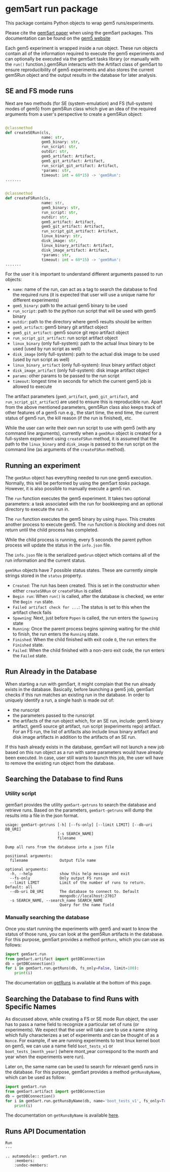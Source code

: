 # gem5art run package

This package contains Python objects to wrap gem5 runs/experiments.

Please cite the [gem5art paper](https://arch.cs.ucdavis.edu/papers/2021-3-28-gem5art) when using the gem5art packages.
This documentation can be found on the [gem5 website](http://www.gem5.org/documentation/gem5art/)

Each gem5 experiment is wrapped inside a run object.
These run objects contain all of the information required to execute the gem5 experiments and can optionally be executed via the gem5art tasks library (or manually with the `run()` function.).gem5Run interacts with the Artifact class of gem5art to ensure reproducibility of gem5 experiments and also stores the current gem5Run object and the output results in the database for later analysis.

## SE and FS mode runs

Next are two methods (for SE (system-emulation) and FS (full-system) modes of gem5) from gem5Run class which give an idea of the required arguments from a user's perspective to create a gem5Run object:

```python

@classmethod
def createSERun(cls,
                name: str,
                gem5_binary: str,
                run_script: str,
                outdir: str,
                gem5_artifact: Artifact,
                gem5_git_artifact: Artifact,
                run_script_git_artifact: Artifact,
                *params: str,
                timeout: int = 60*15) -> 'gem5Run':
.......


@classmethod
def createFSRun(cls,
                name: str,
                gem5_binary: str,
                run_script: str,
                outdir: str,
                gem5_artifact: Artifact,
                gem5_git_artifact: Artifact,
                run_script_git_artifact: Artifact,
                linux_binary: str,
                disk_image: str,
                linux_binary_artifact: Artifact,
                disk_image_artifact: Artifact,
                *params: str,
                timeout: int = 60*15) -> 'gem5Run':
.......

```

For the user it is important to understand different arguments passed to run objects:

- `name`: name of the run, can act as a tag to search the database to find the required runs (it is expected that user will use a unique name for different experiments)
- `gem5_binary`: path to the actual gem5 binary to be used
- `run_script`: path to the python run script that will be used with gem5 binary
- `outdir`: path to the directory where gem5 results should be written
- `gem5_artifact`: gem5 binary git artifact object
- `gem5_git_artifact`: gem5 source git repo artifact object
- `run_script_git_artifact`: run script artifact object
- `linux_binary` (only full-system): path to the actual linux binary to be used (used by run script as well)
- `disk_image` (only full-system): path to the actual disk image to be used (used by run script as well)
- `linux_binary_artifact` (only full-system): linux binary artifact object
- `disk_image_artifact` (only full-system): disk image artifact object
- `params`: other params to be passed to the run script
- `timeout`: longest time in seconds for which the current gem5 job is allowed to execute

The artifact parameters (`gem5_artifact`, `gem5_git_artifact`, and `run_script_git_artifact`) are used to ensure this is reproducible run.
Apart from the above mentioned parameters, gem5Run class also keeps track of other features of a gem5 run e.g., the start time, the end time, the current status of gem5 run, the kill reason (if the run is finished), etc.

While the user can write their own run script to use with gem5 (with any command line arguments), currently when a `gem5Run` object is created for a full-system experiment using `createFSRun` method, it is assumed that the path to the `linux_binary` and `disk_image` is passed to the run script on the command line (as arguments of the `createFSRun` method).

## Running an experiment

The `gem5Run` object has everything needed to run one gem5 execution.
Normally, this will be performed by using the gem5art *tasks* package.
However, it is also possible to manually execute a gem5 run.

The `run` function executes the gem5 experiment.
It takes two optional parameters: a task associated with the run for bookkeeping and an optional directory to execute the run in.

The `run` function executes the gem5 binary by using `Popen`.
This creates another process to execute gem5.
The `run` function is *blocking* and does not return until the child process has completed.

While the child process is running, every 5 seconds the parent python process will update the status in the `info.json` file.

The `info.json` file is the serialized `gem5run` object which contains all of the run information and the current status.

`gem5Run` objects have 7 possible status states.
These are currently simple strings stored in the `status` property.

- `Created`: The run has been created. This is set in the constructor when either `createSRRun` or `createFSRun` is called.
- `Begin run`: When `run()` is called, after the database is checked, we enter the `Begin run` state.
- `Failed artifact check for ...`: The status is set to this when the artifact check fails
- `Spawning`: Next, just before `Popen` is called, the run enters the `Spawning` state
- `Running`: Once the parent process begins spinning waiting for the child to finish, the run enters the `Running` state.
- `Finished`: When the child finished with exit code `0`, the run enters the `Finished` state.
- `Failed`: When the child finished with a non-zero exit code, the run enters the `Failed` state.

## Run Already in the Database

When starting a run with gem5art, it might complain that the run already exists in the database.
Basically, before launching a gem5 job, gem5art checks if this run matches an existing run in the database.
In order to uniquely identify a run, a single hash is made out of:

- the runscript
- the parameters passed to the runscript
- the artifacts of the run object which, for an SE run, include: gem5 binary artifact, gem5 source git artifact, run script (experiments repo) artifact. For an FS run, the list of artifacts also include linux binary artifact and disk image artifacts in addition to the artifacts of an SE run.

If this hash already exists in the database, gem5art will not launch a new job based on this run object as a run with same parameters would have already been executed.
In case, user still wants to launch this job, the user will have to remove the existing run object from the database.

## Searching the Database to find Runs

### Utility script

gem5art provides the utility `gem5art-getruns` to search the database and retrieve runs.
Based on the parameters, `gem5art-getruns` will dump the results into a file in the json format.

```
usage: gem5art-getruns [-h] [--fs-only] [--limit LIMIT] [--db-uri DB_URI]
                       [-s SEARCH_NAME]
                       filename

Dump all runs from the database into a json file

positional arguments:
  filename              Output file name

optional arguments:
  -h, --help            show this help message and exit
  --fs-only             Only output FS runs
  --limit LIMIT         Limit of the number of runs to return. Default: all
  --db-uri DB_URI       The database to connect to. Default
                        mongodb://localhost:27017
  -s SEARCH_NAME, --search_name SEARCH_NAME
                        Query for the name field
```

### Manually searching the database

Once you start running the experiments with gem5 and want to know the status of those runs, you can look at the gem5Run artifacts in the database.
For this purpose, gem5art provides a method `getRuns`, which you can use as follows:

```python
import gem5art.run
from gem5art.artifact import getDBConnection
db = getDBConnection()
for i in gem5art.run.getRuns(db, fs_only=False, limit=100):
    print(i)
```

The documentation on [getRuns](run.html#gem5art.run.getRuns) is available at the bottom of this page.

## Searching the Database to find Runs with Specific Names

As discussed above, while creating a FS or SE mode Run object, the user has to pass a name field to recognize
a particular set of runs (or experiments).
We expect that the user will take care to use a name string which fully characterizes a set of experiments and can be thought of as a `Nonce`.
For example, if we are running experiments to test linux kernel boot on gem5, we can use a name field `boot_tests_v1` or `boot_tests_[month_year]` (where mont_year correspond to the month and year when the experiments were run).

Later on, the same name can be used to search for relevant gem5 runs in the database.
For this purpose, gem5art provides a method `getRunsByName`, which can be used as follow:

```python
import gem5art.run
from gem5art.artifact import getDBConnection
db = getDBConnection()
for i in gem5art.run.getRunsByName(db, name='boot_tests_v1', fs_only=True, limit=100):
    print(i)
```

The documentation on `getRunsByName` is available [here](run.html#gem5art.run.getRunsByName).

## Runs API Documentation

```eval_rst
Run
---

.. automodule:: gem5art.run
    :members:
    :undoc-members:
```
